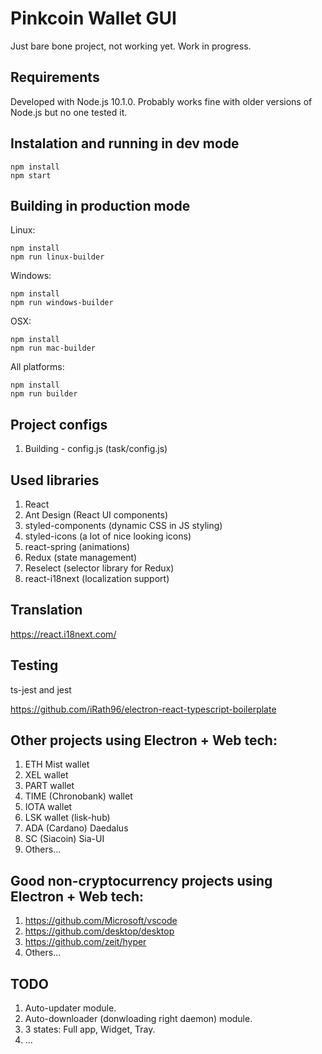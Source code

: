 # Pinkcoin Wallet GUI

Just bare bone project, not working yet. Work in progress.

## Requirements

Developed with Node.js 10.1.0. Probably works fine with older versions of Node.js but no one tested it.

## Instalation and running in dev mode

```
npm install
npm start
```

## Building in production mode

Linux:

```
npm install
npm run linux-builder
```

Windows:

```
npm install
npm run windows-builder
```

OSX:

```
npm install
npm run mac-builder
```

All platforms:

```
npm install
npm run builder
```

## Project configs

1. Building - config.js (task/config.js)


## Used libraries

1. React
2. Ant Design (React UI components)
3. styled-components (dynamic CSS in JS styling)
4. styled-icons (a lot of nice looking icons)
5. react-spring (animations)
7. Redux (state management)
8. Reselect (selector library for Redux)
9. react-i18next (localization support)

## Translation

https://react.i18next.com/

## Testing

ts-jest and jest

https://github.com/iRath96/electron-react-typescript-boilerplate

## Other projects using Electron + Web tech:

1. ETH Mist wallet
2. XEL wallet
3. PART wallet
4. TIME (Chronobank) wallet
5. IOTA wallet
6. LSK wallet (lisk-hub)
7. ADA (Cardano) Daedalus
8. SC (Siacoin) Sia-UI
9. Others...

## Good non-cryptocurrency projects using Electron + Web tech:

1. https://github.com/Microsoft/vscode
2. https://github.com/desktop/desktop
3. https://github.com/zeit/hyper
4. Others...

## TODO

1. Auto-updater module.
2. Auto-downloader (donwloading right daemon) module.
3. 3 states: Full app, Widget, Tray.
4. ...
